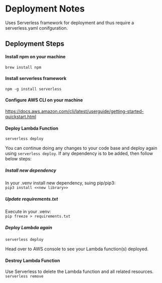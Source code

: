 # Deployment Notes

Uses Serverless framework for deployment and thus require a serverless.yaml conifguration.

## Deployment Steps
#### Install npm on your machine
`brew install npm`

#### Install serverless framework 
`npm -g install serverless`

#### Configure AWS CLI on your machine
https://docs.aws.amazon.com/cli/latest/userguide/getting-started-quickstart.html

#### Deploy Lambda Function
`serverless deploy`     

You can continue doing any changes to your code base and deploy again using `serverless deploy`. 
If any dependency is to be added, then follow below steps:
##### Install new dependency 
In your .venv install new dependency, suing pip/pip3:       
`pip3 install <<new library>>`
##### Update requirements.txt
Execute in your .venv:      
`pip freeze > requirements.txt`

##### Deploy Lambda again
`serverless deploy`

Head over to AWS console to see your Lambda function(s) deployed.

#### Destroy Lambda Function
Use Serverless to delete the Lambda function and all related resources.      
`serverless remove`


